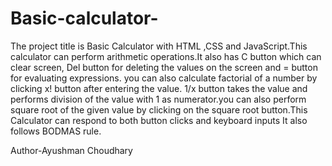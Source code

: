 # Basic-calculator-
The project title is Basic Calculator with HTML ,CSS and JavaScript.This calculator can perform arithmetic operations.It also has C button which can clear screen, Del button for deleting the values on the screen and = button for evaluating expressions. you can also calculate factorial of a number by clicking x! button after entering the value. 1/x button takes the value and performs division of the value with 1 as numerator.you can also perform square root of the given value by clicking on the square root button.This Calculator can respond to both button clicks and keyboard inputs It also follows BODMAS rule.<br>

Author-Ayushman Choudhary
